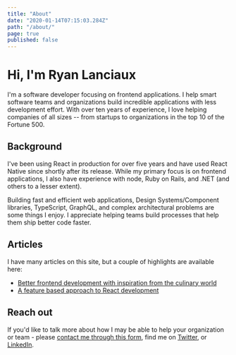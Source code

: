 ```yaml
---
title: "About"
date: "2020-01-14T07:15:03.284Z"
path: "/about/"
page: true
published: false
---
```


# Hi, I'm Ryan Lanciaux

I'm a software developer focusing on frontend applications. I help smart software teams and organizations build incredible applications with less development effort. With over ten years of experience, I love helping companies of all sizes -- from startups to organizations in the top 10 of the Fortune 500.

## Background
I've been using React in production for over five years and have used React Native since shortly after its release. While my primary focus is on frontend applications, I also have experience with node, Ruby on Rails, and .NET (and others to a lesser extent). 

Building fast and efficient web applications, Design Systems/Component libraries, TypeScript, GraphQL, and complex architectural problems are some things I enjoy. I appreciate helping teams build processes that help them ship better code faster.  

## Articles
I have many articles on this site, but a couple of highlights are available here:

- [Better frontend development with inspiration from the culinary world](http://ryanlanciaux.com/blog/2019/09/20/the-magic-of-a-mise-en-place-mindset-for-frontend-development/)
- [A feature based approach to React development](http://ryanlanciaux.com/blog/2017/08/20/a-feature-based-approach-to-react-development/)

## Reach out

If you'd like to talk more about how I may be able to help your organization or team - please [contact me through this form](https://spaceship.studio), find me on [Twitter](https://twitter.com/ryanlanciaux), or [LinkedIn](https://linkedin.com/in/lanciaux).
